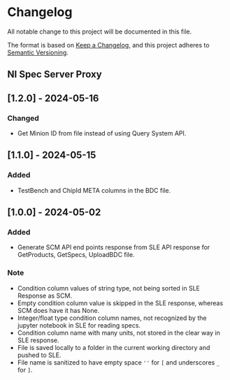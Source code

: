 # Changelog

All notable change to this project will be documented in this file.

The format is based on [Keep a Changelog](https://keepachangelog.com/en/1.1.0/),
and this project adheres to [Semantic Versioning](https://semver.org/spec/v2.0.0.html).

## NI Spec Server Proxy

## [1.2.0] - 2024-05-16

### Changed

- Get Minion ID from file instead of using Query System API.

## [1.1.0] - 2024-05-15

### Added

- TestBench and ChipId META columns in the BDC file.

## [1.0.0] - 2024-05-02

### Added

- Generate SCM API end points response from SLE API response for GetProducts, GetSpecs, UploadBDC file.

### Note

- Condition column values of string type, not being sorted in SLE Response as SCM.
- Empty condition column value is skipped in the SLE response, whereas SCM does have it has None.
- Integer/float type condition column names, not recognized by the jupyter notebook in SLE for reading specs.
- Condition column name with many units, not stored in the clear way in SLE response.
- File is saved locally to a folder in the current working directory and pushed to SLE.
- File name is sanitized to have empty space `''` for `[` and underscores `_` for `]`.
